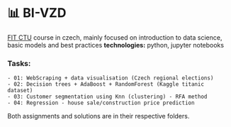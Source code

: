 # 📊 BI-VZD 
[FIT CTU](https://fit.cvut.cz/en) course in czech, mainly focused on introduction to data science, basic models and best practices
**technologies:** python, jupyter notebooks

### Tasks: 
    - 01: WebScraping + data visualisation (Czech regional elections)
    - 02: Decision trees + AdaBoost + RandomForest (Kaggle titanic dataset)
    - 03: Customer segmentation using Knn (clustering) - RFA method
    - 04: Regression - house sale/construction price prediction
Both assignments and solutions are in their respective folders.